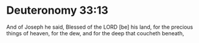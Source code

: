 # Deuteronomy 33:13

And of Joseph he said, Blessed of the LORD [be] his land, for the precious things of heaven, for the dew, and for the deep that coucheth beneath,